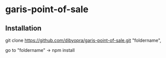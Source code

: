 # garis-point-of-sale
## Installation
git clone https://github.com/dibyopra/garis-point-of-sale.git "foldername",

go to "foldername" -> npm install

